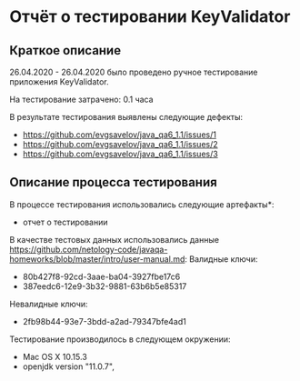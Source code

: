 # Отчёт о тестировании KeyValidator

## Краткое описание

26.04.2020 - 26.04.2020 было проведено ручное тестирование приложения KeyValidator.

На тестирование затрачено: 0.1 часа

В результате тестирования выявлены следующие дефекты:
* https://github.com/evgsavelov/java_qa6_1.1/issues/1
* https://github.com/evgsavelov/java_qa6_1.1/issues/2
* https://github.com/evgsavelov/java_qa6_1.1/issues/3

## Описание процесса тестирования

В процессе тестирования использовались следующие артефакты*:
* отчет о тестировании

В качестве тестовых данных использовались данные https://github.com/netology-code/javaqa-homeworks/blob/master/intro/user-manual.md:
Валидные ключи:
* 80b427f8-92cd-3aae-ba04-3927fbe17c6
* 387eedc6-12e9-3b32-9881-63b6b5e85317

Невалидные ключи:
* 2fb98b44-93e7-3bdd-a2ad-79347bfe4ad1

Тестирование производилось в следующем окружении:
* Mac OS X 10.15.3
* openjdk version "11.0.7",
